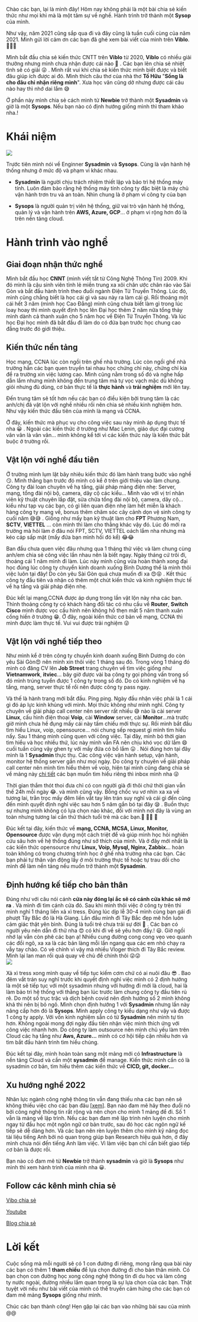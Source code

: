 Chào các bạn, lại là mình đây! Hôm nay không phải là một bài chia sẻ kiến thức như mọi khi mà là một tâm sự  về nghề. Hành trình trở thành một **Sysop** của mình.

Như vậy, năm 2021 cũng sắp qua đi và đây cũng là tuần cuối cùng của năm 2021.  Mình gửi lời cảm ơn các bạn đã ghé xem bài viết của mình trên **Viblo**. 💖💖💖

Mình bắt đầu chia sẻ kiến thức CNTT trên **Viblo** từ 2020,  **Viblo** có nhiều giải thưởng  nhưng mình chưa nhận được cái nào 🤣  .  Các bạn lên chia sẻ nhiệt tình sẽ có giải 😜 . Mình rất vui khi chia sẻ kiến thức mình biết được và biết đâu giúp ích được ai đó. Mình thích câu thơ của nhà thơ  **Tố Hữu** "**Sống là cho đâu chỉ nhận riêng mình**". Xưa học văn cũng dở nhưng được cái câu nào hay thì nhớ dai lắm 😅

Ở phần này mình chia sẻ cách mình từ **Newbie** trở thành một **Sysadmin** và giờ là một **Sysops**. Nếu bạn nào có định hướng giống mình thì tham khảo nha.!
# Khái niệm
![](https://images.viblo.asia/4187ba83-ec4d-4916-84ba-3be96b8bb6e2.jpeg)

Trước tiên mình nói về Enginner **Sysadmin** và **Sysops**. Cùng là vận hành hệ thống nhưng ở mức độ và phạm vi khác nhau.

- **Sysadmin**  là người chịu trách nhiệm thiết lập và bảo trì hệ thống máy tính. Luôn đảm bảo rằng hệ thống máy tính công ty đặc biệt là máy chủ vận hành trơn tru và an toàn. Nhìn chung là ở phạm vi công ty của bạn 

- **Sysops**  là người quản trị viên hệ thống, giữ vai trò vận hành hệ thống, quản lý và vận hành trên **AWS, Azure, GCP**... ở phạm vi rộng hơn đó là trên nền tảng cloud.

# Hành trình vào nghề

## Giai đoạn nhận thức nghề
Mình bắt đầu học **CNNT** (mình viết tắt từ Công Nghệ Thông Tin) 2009. Khi đó mình là cậu sinh viên tỉnh lẻ miền trung xa xôi chân ước chân ráo vào Sài Gòn và bắt đầu hành trình theo đuổi ngành Điện Tử Truyền Thông. Lúc đó, mình cũng chẳng biết là học cái gì và sau này ra làm cái gì. Rồi thoáng một cái hết 3 năm (mình học Cao Đẳng) mình cũng chưa biết làm gì trong lúc loay hoay thì mình quyết định học lên Đại học thêm 2 năm nữa tổng thảy mình dành cả thanh xuân cho 5 năm học về  Điện Tử Truyền Thông.  Và lúc học Đại học mình đã bắt đầu  đi làm do có đứa bạn trước học chung cao đẳng  trước đó giới thiệu.

## Kiến thức nền tảng
Học mạng, CCNA lúc còn ngồi trên ghế nhà trường. Lúc còn ngồi ghế nhà trường hẳn các bạn quen truyền tai nhau học chứng chỉ này, chứng chỉ kia để ra trường xin việc lương cao. Mình cũng nằm trong số đó và nghe hấp dẫn lắm nhưng mình không đến trung tâm mà tự vọc vạch mặc dù không giỏi nhưng đủ dùng, cơ bản thực tế là **thực hành** và **trải nghiệm** mới lên tay. 

Đến trung tâm sẽ tốt hơn nếu các bạn có điều kiện bởi trung tâm là các anh/chị đã vật lộn với nghề nhiều rồi nên chia sẻ nhiều kinh nghiệm hơn. Như vậy kiến thức đầu tiên của mình là mạng và CCNA. 

Ở đây, kiến thức mà phục vụ cho công việc sau này mình áp dụng thực tế nha 😀 . Ngoài các kiến thức ở trường như Mac Lenin, giáo dục đại cương  vân vân là vân vân... mình không kể tới vì các kiến thức này là kiến thức bắt buộc ở trường rồi. 

## Vật lộn với nghề đầu tiên
Ở trường mình lụm lặt bây nhiêu kiến thức đó làm hành trang bước vào nghề 😏. Mình thằng bạn trước đó mình có kể ở trên giới thiệu vào làm chung. Công ty đài loan chuyên về hạ tầng, giải pháp mảng điện nhẹ: Server, mạng, tổng đài nội bộ, camera, dây cộ các kiểu... Mình vào với vị trí nhân viên kỹ thuật chuyên lắp đặt, sửa chữa tổng đài nội bộ, camera, dây cộ... kiểu như tạp vụ các bạn, có gì liên quan điện nhẹ làm hết miễn là khách hàng công ty mang về, bonus thêm chăm sóc cây cảnh dọn vệ sinh công ty cuối năm 😅😅 .  Giống như mấy bạn kỹ thuật làm cho **FPT** Phương Nam, **SCTV**, **VIETTEL** ... còn mình thì làm cho thằng khác vậy đó. Lúc đó mới ra trường mà hỏi làm ở đâu nói FPT, SCTV, VIETTEL oách lắm nha nhưng mà kéo cáp sấp mặt (mấy đứa bạn mình hồi đó kể) 😂😂

Ban đầu chưa quen việc đâu nhưng qua 1 tháng thử việc và làm chung cùng anh/em chia sẻ công việc lần nhau nên là biết ngay. Ngày tháng cứ trôi đi,  thoáng cái  1 năm mình đi làm. Lúc này mình cũng vừa hoàn thành xong đại học đúng lúc công ty chuyển kinh doanh xuống Bình Dương thế là mình thôi việc luôn tại đây! Do còn yêu Sài Gòn quá chưa muốn đi xa 😍😝 . Kết thúc công ty đầu tiên và nhận có thêm một chút kiến thức và kinh nghiệm thực tế về hạ tầng và giải pháp điện nhẹ.

Đúc kết lại mạng,CCNA được áp dụng trong lần vật lộn này nha các bạn. Thỉnh thoảng công ty có khách hàng đối tác có nhu cầu về **Router**, **Switch Cisco** mình được vọc cấu hình nên không hổ thẹn mất 5 năm thanh xuân cống hiến ở trường 😁. Ở đây, ngoài kiến thức cơ bản về mạng, CCNA thì mình được làm thực tế. Vui vui được trải nghiệm 😜
## Vật lộn với nghề tiếp theo

Như mình kể ở trên công ty chuyển kinh doanh xuống Bình Dương  do còn yêu Sài Gòn😍 nên mình xin thôi việc 1 tháng sau đó. Trong vòng 1 tháng đó mình có đăng CV lên **Job Street** trang chuyên về tìm việc giống như **Vietnamwork**, **itviec**... bây giờ được vài ba công ty gọi phỏng vấn trong số đó mình trúng tuyển được 1 công ty trong số đó. Do có kinh nghiệm về hạ tầng, mạng, server thực tế rồi nên được công ty pass ngay.

Và thế là hành trang mới bắt đầu. Ping ping. Ngày đầu nhận việc phải là 1 cái gì đó áp lực kinh khủng với mình. Mọi thức không như mình nghĩ. Công ty chuyên về giải pháp call center nên server rất nhiều 😅  nào là cài server **Linux**, cấu hình điện thoại **Voip**, cài **Window** server, cài **Monitor**...mà trước giờ mình chưa hề đụng mấy cái này tấm chiếu mới thực sự. Rồi mình bắt đầu tìm hiểu Linux, voip, opensource... nói chung sếp request gì mình tìm hiểu nấy. Sau 1 tháng mình cũng quen với công việc. Tại đây, mình bỏ thời gian tìm hiểu và học nhiều thứ, lúc này mình vẫn FA nên chịu khó vọc dữ lắm 😄  cuối tuần cũng vậy ghen tỵ với mấy đứa có bồ lắm 😛 . Nói đúng hơn tại đây mình là 1 **Sysadmin** thực thụ. Các công việc vận hành setup, vận hành, monitor hệ thống server gần như mọi ngày. Do công ty chuyên về giải pháp call center nên mình tìm hiểu thêm về voip, hiện tại mình cũng đang chia sẻ về mảng này [chi tiết](https://bit.ly/3pLxoOE) các bạn muốn tìm hiểu riêng thì inbox mình nha 😜

Thời gian thắm thót thoi đưa chỉ có con người già đi thôi chứ thời gian vẫn thế 24h mỗi ngày 😂. và mình cũng vậy. Bỗng chốc vu vơ nhìn xa xa về tương lai, trằn trọc mấy đêm liền vắt tay lên trán suy nghĩ và cái gì đến cũng đến mình quyết định nghỉ việc sau hơn 5 năm gắn bó tại đây 😪 . Buồn thực sự nhưng mình không có lựa chọn nào khác, đối với mình nơi đây là vùng an toàn nhưng tương lai cần thử thách tuổi trẻ mà các bạn.🚴  🚴‍♂️  🚴

Đúc kết tại đây, kiến thức về **mạng, CCNA, MCSA, Linux, Monitor, Opensource** được vận dụng một cách triệt để và giúp mình học hỏi nghiên cứu sâu hơn về hệ thống đúng như sở thích của mình. Và ở đây mới nhất là các kiến thức opensource như **Linux, Voip, Mysql, Nginx, Zabbix.**.. hoàn toàn không có trong chương trình học ở ghế nhà trường nha các bạn. Các bạn phải tự thân vận động lấy ở môi trường thực tế hoặc tự trau dồi cho mình để làm nền tảng nếu muốn trở thành một **Sysadmin**.

## Định hướng kế tiếp cho bản thân

Đúng như với câu nói cánh **cửa này đóng lại ắc sẽ có cánh cửa khác sẽ mở ra** . Và mình đi tìm cánh cửa đó. Sau khi mình thôi việc ở công ty trên thì mình nghỉ 1 tháng liền xả xì tress. Đúng lúc dịp lễ 30-4 mình cùng bạn gái đi phượt Tây Bắc đó là Hà Giang. Lần đầu mình đi Tây Bắc đẹp mê hồn luôn cảm giác thật yên bình. Đúng là tuổi trẻ chưa trải sự đời 🤣 . Các bạn có người yêu nên dẫn đi thử nha 😍  có khi đi về sẽ yêu hơn đấy.! 😃.  Giờ ngồi nhớ lại vẫn còn phê các bạn ạ! Nhiều cung đường cong cong vẹo veo quanh các đồi ngô,  xa xa là các bản làng mỗi lần ngang qua các em nhỏ chạy ra vẫy tay chào. Có vẻ chính vì vậy mà nhiều Vloger thích đi Tây Bắc review. Mình lại lan man rồi quá quay về chủ đề chính thôi 😜😜   
![](https://images.viblo.asia/7252ad7c-b657-43f7-9da7-5d7d8af19004.jpeg)


Xả xì tress xong mình quay về tiếp tục kiếm cơm chứ có ai nuôi đâu 😎 . Bao đêm vắt trán suy nghĩ trước khi quyết định nghỉ việc mình có 2 định hướng là một sẽ tiếp tục với một sysadmin nhưng với hướng đi mới là cloud, hai là làm bảo trì hệ thống với thằng bạn lúc trước làm chung công ty đầu tiên rủ rê. Do một số trục trặc và dịch bệnh covid nên định hướng số 2 mình không khả thi nên bị bỏ ngõ. Mình chọn định hướng 1 với **Sysadmin** nhưng lần này nâng cấp hơn đó là **Sysops**.  Mình apply công ty kiểu dạng như vậy và được 1 công ty apply. Với vốn kinh nghiệm sẵn có từ **Sysadmin** nên mình tự tin hơn. Không ngoài mong đợi ngày đầu tiên nhận việc mình thích ứng với công việc nhanh hơn. Do công ty làm outsource nên mình chủ yếu làm trên Cloud các hạ tầng như **Aws, Azure...** mình có cơ hội tiếp cận nhiều hơn và tìm bắt đầu hành trình tìm hiểu chúng. 

Đúc kết tại đây, mình hoàn toàn sang một mảng mới có **Infrastructure** là nền tảng Cloud và cần một **sysadmin** để manage. Kiến thức mình cần có là sysadmin cơ bản, tìm hiểu thêm các kiến thức về **CICD, git, docker...**

## Xu hướng nghề 2022 

Nhân lực ngành công nghệ thông tin vẫn đang thiếu nha các bạn nên sẽ không thiếu việc cho các bạn đâu [[xem](https://vietnamnet.vn/vn/cong-nghe/nganh-cong-nghe-thong-tin-dang-thieu-hut-nhan-su-780893.html)]. Bạn nào đam mê hãy theo đuổi nó bởi công nghệ thông tin rất rộng và nên chọn cho mình 1 mảng để đi. Số 1 vẫn là mảng về lập trình. Nếu các bạn đam mê lập trình nên luyện cho mình ngay từ đầu học một ngôn ngữ cơ bản trước, sau đó học các ngôn ngữ kế tiếp sẽ dễ dàng hơn. Và các bạn nên rèn luyện thêm cho mình kỹ năng đọc tài liệu tiếng Anh bởi nó quan trọng giúp bạn Research hiệu quả hơn, ở đây mình chưa nói đến tiếng Anh làm việc. Vì làm việc bạn chỉ cần biết giao tiếp cơ bản là được rồi.

Bạn nào có đam mê từ **Newbie** trở thành **sysadmin** và giờ là **Sysops** như mình thì xem hành trình của mình nha 😀. 

## Follow các kênh mình chia sẻ

[Vibo chia sẻ](https://viblo.asia/u/TonyLe)

 [Youtube](https://bit.ly/3pLxoOE)
 
 [Blog chia sẻ](https://bit.ly/3hEaQv2)
# Lời kết
Cuộc sống mà mỗi người sẽ có 1 con đường đi riêng, mong rằng qua bài này các bạn có thêm 1 **tham chiếu**  để lựa chọn đường đi cho bản thân mình. Có bạn chọn con đường học xong công nghệ thông tin đi du học và làm công ty nước ngoài, đường nhiều lắm quan trọng là sự lựa chọn của các bạn. Thật tuyệt vời nếu như bài viết của mình có thể truyền cảm hứng cho các bạn có đam mê mảng **Sysops** giống như mình. 

Chúc các bạn thành công! Hẹn gặp lại các bạn vào những bài sau của mình @@